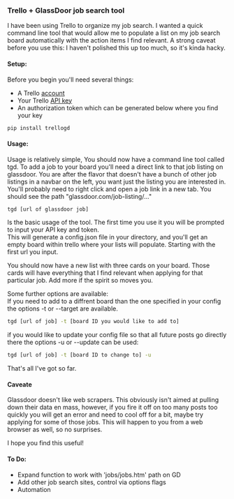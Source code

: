 ### Trello + GlassDoor job search tool  

I have been using Trello to organize my job search.  I wanted a quick command line tool that would allow me to populate a list on my job search board automatically with the action items I find relevant.  A strong caveat before you use this:  I haven't polished this up too much, so it's kinda hacky.  

#### Setup:  
Before you begin you'll need several things:  
* A Trello [account](https://trello.com/)  
* Your Trello [API key](https://trello.com/app-key)  
* An authorization token which can be generated below where you find your key  

```bash  
pip install trellogd
```  


#### Usage:  
Usage is relatively simple,  You should now have a command line tool called tgd. To add a job to your board you'll need a direct link to that job listing on glassdoor.  You are after the flavor that doesn't have a bunch of other job listings in a navbar on the left, you want just the listing you are interested in.  You'll probably need to right click and open a job link in a new tab.  You should see the path "glassdoor.com/job-listing/..."   

```bash
tgd [url of glassdoor job]
```  
Is the basic usage of the tool.  The first time you use it you will be prompted to input your API key and token.  
This will generate a config.json file in your directory, and you'll get an empty board within trello where your lists will populate.  Starting with the first url you input.  

You should now have a new list with three cards on your board.  Those cards will have everything that I find relevant when applying for that particular job.  Add more if the spirit so moves you.  

Some further options are available:  
If you need to add to a diffrent board than the one specified in your config the options -t or --target are available.  

```bash
tgd [url of job] -t [board ID you would like to add to]
```  

if you would like to update your config file so that all future posts go directly there the options -u or --update can be used:  

```bash
tgd [url of job] -t [board ID to change to] -u
```  
That's all I've got so far.  

#### Caveate  
Glassdoor doesn't like web scrapers. This obviously isn't aimed at pulling down their data en mass, however, if you fire it off on too many posts too quickly you will get an error and need to cool off for a bit, maybe try applying for some of those jobs.  This will happen to you from a web browser as well, so no surprises.  

I hope you find this useful!  


#### To Do:
* Expand function to work with 'jobs/jobs.htm' path on GD   
* Add other job search sites, control via options flags  
* Automation



